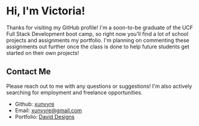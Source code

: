 # Hi, I'm Victoria!
Thanks for visiting my GitHub profile! I'm a soon-to-be graduate of the UCF Full Stack Development boot camp,
so right now you'll find a lot of school projects and assignments my portfolio. I'm planning on commenting these assignments out further
once the class is done to help future students get started on their own projects!

## Contact Me
Please reach out to me with any questions or suggestions! I'm also actively searching for employment and freelance opportunities.
* Github: [xunvyre](https://github.com/xunvyre/)
* Email: xunvyre@gmail.com
* Portfolio: [David Designs](https://xunvyre.github.io/david-portfolio/)
<!---
xunvyre/xunvyre is a ✨ special ✨ repository because its `README.md` (this file) appears on your GitHub profile.
You can click the Preview link to take a look at your changes.
--->
